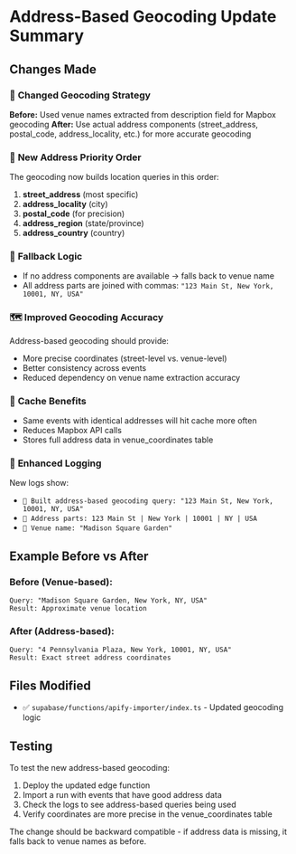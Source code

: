 # Address-Based Geocoding Update Summary

## Changes Made

### 🏢 **Changed Geocoding Strategy**
**Before:** Used venue names extracted from description field for Mapbox geocoding
**After:** Use actual address components (street_address, postal_code, address_locality, etc.) for more accurate geocoding

### 📍 **New Address Priority Order**
The geocoding now builds location queries in this order:
1. **street_address** (most specific)
2. **address_locality** (city)
3. **postal_code** (for precision)
4. **address_region** (state/province)
5. **address_country** (country)

### 🔄 **Fallback Logic**
- If no address components are available → falls back to venue name
- All address parts are joined with commas: `"123 Main St, New York, 10001, NY, USA"`

### 🗺️ **Improved Geocoding Accuracy**
Address-based geocoding should provide:
- More precise coordinates (street-level vs. venue-level)
- Better consistency across events
- Reduced dependency on venue name extraction accuracy

### 💾 **Cache Benefits**
- Same events with identical addresses will hit cache more often
- Reduces Mapbox API calls
- Stores full address data in venue_coordinates table

### 📝 **Enhanced Logging**
New logs show:
- `🏢 Built address-based geocoding query: "123 Main St, New York, 10001, NY, USA"`
- `📍 Address parts: 123 Main St | New York | 10001 | NY | USA`
- `🏢 Venue name: "Madison Square Garden"`

## Example Before vs After

### Before (Venue-based):
```
Query: "Madison Square Garden, New York, NY, USA"
Result: Approximate venue location
```

### After (Address-based):
```
Query: "4 Pennsylvania Plaza, New York, 10001, NY, USA"
Result: Exact street address coordinates
```

## Files Modified
- ✅ `supabase/functions/apify-importer/index.ts` - Updated geocoding logic

## Testing
To test the new address-based geocoding:
1. Deploy the updated edge function
2. Import a run with events that have good address data
3. Check the logs to see address-based queries being used
4. Verify coordinates are more precise in the venue_coordinates table

The change should be backward compatible - if address data is missing, it falls back to venue names as before.
